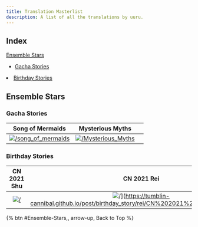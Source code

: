```yaml
---
title: Translation Masterlist
description: A list of all the translations by uuru.
---
```


## Index

<a href="#Ensemble-Stars">Ensemble Stars</a>
<ul>
<li><a href="#Gacha-Stories">Gacha Stories</a></li>
</ul>
<li><a href="#Birthday-Stories">Birthday Stories</a></li>
</ul>


## Ensemble Stars

### Gacha Stories

|Song of Mermaids|Mysterious Myths||
| :-----------: | :-----------: | :-----------: |
[![/song_of_mermaids](https://cdn.discordapp.com/attachments/852910018466283553/917385064596250674/Song_of_Mermaids_Banner.png)](https://tumblin-cannibal.github.io/post/scout_story/song_of_mermaids/)|[![/Mysterious_Myths](https://cdn.discordapp.com/attachments/852910018466283553/919508678892216320/Mysterious_Myths_Banner.png)](https://tumblin-cannibal.github.io/post/scout_story/mysterious_myths/)||

### Birthday Stories
|CN 2021 Shu|CN 2021 Rei||
| :-----------: | :-----------: | :-----------: |
[![/](https://cdn.discordapp.com/attachments/852910018466283553/917962283391549491/tumblr_90e8a33424a23040571e16bc3d38548d_13f7bd1b_1280.png)](https://tumblin-cannibal.github.io/post/birthday_story/shu_2021//)|![/](https://cdn.discordapp.com/attachments/852910018466283553/927857179938136064/tumblr_8b0dccd257cac1c8f3549ebfc8fc99c3_c04ef908_1280_1.png)](https://tumblin-cannibal.github.io/post/birthday_story/rei/CN%202021%20Rei%20Birthday/1/)||



<div style="margin-bottom:5px">{% btn #Ensemble-Stars,, arrow-up, Back to Top %}</div>
